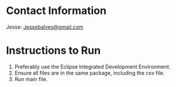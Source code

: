 # Contact Information
Jesse: Jessebalves@gmail.com  

# Instructions to Run
1) Preferably use the Eclipse Integrated Development Environment.
2) Ensure all files are in the same package, including the csv file.
3) Run main file. 
